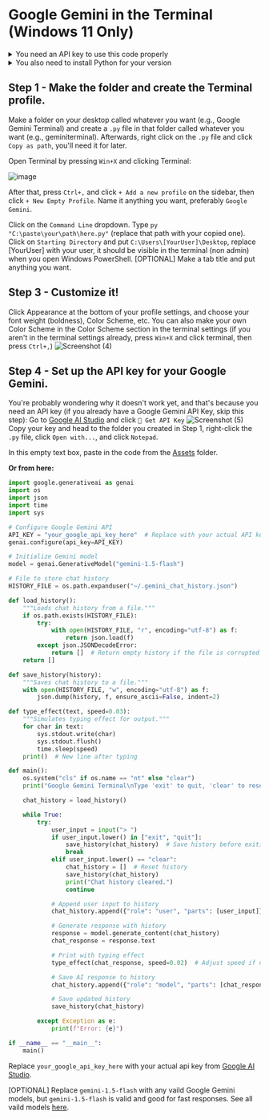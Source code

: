 # Google Gemini in the Terminal (Windows 11 Only)

<details>
  <summary>You need an API key to use this code properly</summary>
  Get it from https://aistudio.google.com/
</details>

<details>
  <summary>You also need to install Python for your version</summary>
  Go to https://python.org and install the correct version.

  Make sure to `Install in/as PATH`!

  Also after installing, open a new Powershell window and run `pip install google.generativeai` as that is required for this to work.
</details>

## Step 1 - Make the folder and create the Terminal profile.
Make a folder on your desktop called whatever you want (e.g., Google Gemini Terminal) and create a `.py` file in that folder called whatever you want (e.g., geminiterminal). Afterwards, right click on the `.py` file and click `Copy as path`, you'll need it for later.

Open Terminal by pressing `Win+X` and clicking Terminal:

![image](https://github.com/user-attachments/assets/09680f11-18eb-461c-81e7-617202e5523b)

After that, press `Ctrl+,` and click `+ Add a new profile` on the sidebar, then click `+ New Empty Profile`.
Name it anything you want, preferably `Google Gemini`.

Click on the `Command Line` dropdown. Type `py "C:\paste\your\path\here.py"` (replace that path with your copied one).
Click on `Starting Directory` and put `C:\Users\[YourUser]\Desktop`, replace [YourUser] with your user, it should be visible in the terminal (non admin) when you open Windows PowerShell.
[OPTIONAL] Make a tab title and put anything you want.

## Step 3 - Customize it!
Click Appearance at the bottom of your profile settings, and choose your font weight (boldness), Color Scheme, etc.
You can also make your own Color Scheme in the Color Scheme section in the terminal settings (if you aren't in the terminal settings already, press `Win+X` and click terminal, then press `Ctrl+,`)
![Screenshot (4)](https://github.com/user-attachments/assets/6da8954c-306e-4ed9-acec-8556e91370b2)

## Step 4 - Set up the API key for your Google Gemini.
You're probably wondering why it doesn't work yet, and that's because you need an API key (if you already have a Google Gemini API Key, skip this step):
Go to [Google AI Studio](https://aistudio.google.com) and click `🔑 Get API Key`
![Screenshot (5)](https://github.com/user-attachments/assets/27ae7603-0246-498c-b2de-2a55bebe0cca)
Copy your key and head to the folder you created in Step 1, right-click the `.py` file, click `Open with...`, and click `Notepad`.

In this empty text box, paste in the code from the [Assets](https://github.com/MrCryptographic/google-gemini-terminal/blob/main/Assets/geminiterminal.py) folder.

**Or from here:**
```python
import google.generativeai as genai
import os
import json
import time
import sys

# Configure Google Gemini API
API_KEY = "your_google_api_key_here"  # Replace with your actual API key
genai.configure(api_key=API_KEY)

# Initialize Gemini model
model = genai.GenerativeModel("gemini-1.5-flash")

# File to store chat history
HISTORY_FILE = os.path.expanduser("~/.gemini_chat_history.json")

def load_history():
    """Loads chat history from a file."""
    if os.path.exists(HISTORY_FILE):
        try:
            with open(HISTORY_FILE, "r", encoding="utf-8") as f:
                return json.load(f)
        except json.JSONDecodeError:
            return []  # Return empty history if the file is corrupted
    return []

def save_history(history):
    """Saves chat history to a file."""
    with open(HISTORY_FILE, "w", encoding="utf-8") as f:
        json.dump(history, f, ensure_ascii=False, indent=2)

def type_effect(text, speed=0.03):
    """Simulates typing effect for output."""
    for char in text:
        sys.stdout.write(char)
        sys.stdout.flush()
        time.sleep(speed)
    print()  # New line after typing

def main():
    os.system("cls" if os.name == "nt" else "clear")
    print("Google Gemini Terminal\nType 'exit' to quit, 'clear' to reset history.\n")

    chat_history = load_history()

    while True:
        try:
            user_input = input("> ")
            if user_input.lower() in ["exit", "quit"]:
                save_history(chat_history)  # Save history before exiting
                break
            elif user_input.lower() == "clear":
                chat_history = []  # Reset history
                save_history(chat_history)
                print("Chat history cleared.")
                continue

            # Append user input to history
            chat_history.append({"role": "user", "parts": [user_input]})

            # Generate response with history
            response = model.generate_content(chat_history)
            chat_response = response.text

            # Print with typing effect
            type_effect(chat_response, speed=0.02)  # Adjust speed if needed

            # Save AI response to history
            chat_history.append({"role": "model", "parts": [chat_response]})

            # Save updated history
            save_history(chat_history)

        except Exception as e:
            print(f"Error: {e}")

if __name__ == "__main__":
    main()
```
Replace `your_google_api_key_here` with your actual api key from [Google AI Studio](https://aistudio.google.com).

[OPTIONAL] Replace `gemini-1.5-flash` with any vaild Google Gemini models, but `gemini-1.5-flash` is valid and good for fast responses. See all vaild models [here](https://cloud.google.com/vertex-ai/generative-ai/docs/learn/models).
